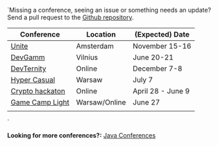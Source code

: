 

`Missing a conference, seeing an issue or something needs an update? Send a pull request to the [Github repository]().

| **Conference**                                                                        | Location      | **(Expected) Date** |
|---------------------------------------------------------------------------------------|---------------|---------------------|
| [Unite](https://unity.com/events/unite)                                               | Amsterdam     | November 15-16      |
| [DevGamm](https://devgamm.com/)                                                       | Vilnius       | June 20-21          |
| [DevTernity](https://devternity.com/)                                                 | Online        | December 7-8        |
| [Hyper Casual](https://hgconf.com/)                                                   | Warsaw        | July 7              |
| [Crypto hackaton](https://chain.link/hackathon#schedule)                              | Online        | April 28 - June 9   |
| [Game Camp Light](https://www.gamecamp.io/event/gamecamp-light-7-on-27th-june-2023/)  | Warsaw/Online | June 27             |
|                                                                                       |               |                     |
`


**Looking for more conferences?:**
[Java Conferences](https://github.com/javaconferences/javaconferences.github.io)